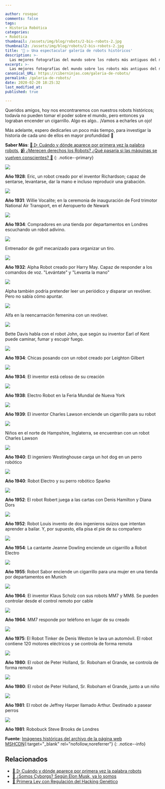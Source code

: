 ```yaml
---

author: rosepac
comments: false
tags:
- Historia Robótica
categories:
- Robótica
thumbnail: /assets/img/blog/robots/2-bis-robots-2.jpg
thumbnail2: /assets/img/blog/robots/2-bis-robots-2.jpg
title: '🤖 ▷ Una espectacular galería de robots históricos'
description: >-
  Las mejores fotografías del mundo sobre los robots más antiguos del mundo, los primeros robots creadas y representados bajo una base de lo que se imaginaban entonces de como podrían ser en un futuro
excerpt: >-
  Las mejores fotografías del mundo sobre los robots más antiguos del mundo, los primeros robots creadas y representados bajo una base de lo que se imaginaban entonces de como podrían ser en un futuro
canonical_URL: https://ciberninjas.com/galeria-de-robots/
permalink: /galeria-de-robots/
date: 2020-02-20 18:25:32
last_modified_at: 
published: true

---
```


Queridos amigos, hoy nos encontraremos con nuestros robots históricos; todavía no pueden tomar el poder sobre el mundo, pero entonces ya lograban encender un cigarrillo. Algo es algo.. ¡Vamos a echarles un ojo!

Más adelante, espero dedicarles un poco más tiempo, para investigar la historia de cada uno de ellos en mayor profundidad 🤞

**Saber Más**: [🤖 ▷ Cuándo y dónde aparece por primera vez la palabra robots](/aparicion-palabra-robot/), [📹 ¿Merecen derechos los Robots? ¿Qué pasaría si las máquinas se vuelven conscientes? 🤖](/merecen-derecho-los-robos/ "Merecen derechos los Robots, que pasaría si las máquinas se vuelven conscientes")
{: .notice--primary}

![](../assets/img/blog/robots/1928-robots-13.jpg)

**Año 1928**: Eric, un robot creado por el inventor Richardson; capaz de sentarse, levantarse, dar la mano e incluso reproducir una grabación.

<!-- http://cyberneticzoo.com/robots/1931-willie-vocalite-joseph-m-barnett-american/ -->
![](../assets/img/blog/robots/2-bis-robots-2.jpg)

**Año 1931**: Willie Vocalite; en la ceremonia de inauguración de Ford trimotor National Air Transport, en el Aeropuerto de Newark

![](../assets/img/blog/robots/1-robots-4.jpg)

**Año 1934**: Compradores en una tienda por departamentos en Londres escuchando un robot adivino.

![](../assets/img/blog/robots/2-robots-1.jpg)

Entrenador de golf mecanizado para organizar un tiro.

![](../assets/img/blog/robots/3-robots-14.jpg)

**Año 1932**: Alpha Robot creado por Harry May. Capaz de responder a los comandos de voz. "Levántate" y "Levanta la mano"

![](../assets/img/blog/robots/4-robots-15.jpg)

Alpha también podría pretender leer un periódico y disparar un revólver. Pero no sabía cómo apuntar.

![](../assets/img/blog/robots/5-robots-17.jpg)

Alfa en la reencarnación femenina con un revólver.

![](../assets/img/blog/robots/6-robots-3.jpg)

Bette Davis habla con el robot John, que según su inventor Earl of Kent puede caminar, fumar y escupir fuego.

![](../assets/img/blog/robots/7-robots-19.jpg)

**Año 1934**: Chicas posando con un robot creado por Leighton Gilbert

![](../assets/img/blog/robots/8-robots-16.jpg)

**Año 1934**: El inventor está celoso de su creación

![](../assets/img/blog/robots/9-robots-5.jpg)

**Año 1938**: Electro Robot en la Feria Mundial de Nueva York

![](../assets/img/blog/robots/10-robots-6.jpg)

**Año 1939**: El inventor Charles Lawson enciende un cigarrillo para su robot

![](../assets/img/blog/robots/11-robots-7.jpg)

Niños en el norte de Hampshire, Inglaterra, se encuentran con un robot Charles Lawson

![](../assets/img/blog/robots/12-robots-21.jpg)

**Año 1940**: El ingeniero Westinghouse carga un hot dog en un perro robótico

![](../assets/img/blog/robots/13-robots-20.jpg)

**Año 1940**: Robot Electro y su perro robótico Sparko

![](../assets/img/blog/robots/14-robots-8.jpg)

**Año 1952**: El robot Robert juega a las cartas con Denis Hamilton y Diana Dors

![](../assets/img/blog/robots/15-robots-28.jpg)

**Año 1952**: Robot Louis invento de dos ingenieros suizos que intentan aprender a bailar. Y, por supuesto, ella pisa el pie de su compañero

![](../assets/img/blog/robots/16-robots-22.jpg)

**Año 1954**: La cantante Jeanne Dowling enciende un cigarrillo a Robot Electro

![](../assets/img/blog/robots/17-robots-23.jpg)

**Año 1955**: Robot Sabor enciende un cigarrillo para una mujer en una tienda por departamentos en Munich

![](../assets/img/blog/robots/18-robots-29.jpg)

**Año 1964**: El inventor Klaus Scholz con sus robots MM7 y MM8. Se pueden controlar desde el control remoto por cable

![](../assets/img/blog/robots/19-robots-24.jpg)

**Año 1964**: MM7 responde por teléfono en lugar de su creado

![](../assets/img/blog/robots/20-robots-11.jpg)

**Año 1975**: El Robot Tinker de Denis Weston le lava un automóvil. El robot contiene 120 motores eléctricos y se controla de forma remota

![](../assets/img/blog/robots/21-robots-27.jpg)

**Año 1980**: El robot de Peter Holland, Sr. Roboham el Grande, se controla de forma remota

![](../assets/img/blog/robots/22-bis-robots-26.jpg)

**Año 1980**: El robot de Peter Holland, Sr. Roboham el Grande, junto a un niño

![](../assets/img/blog/robots/22-robots-25.jpg)

**Año 1981**: El robot de Jeffrey Harper llamado Arthur. Destinado a pasear perros

![](../assets/img/blog/robots/23-robots-12.jpg)

**Año 1981**: Robobuck Steve Brooks de Londres

**Fuente**\: [Imágenes históricas del archivo de la página web MSHCDN](https://web.archive.org/web/20110119082648/http://mshcdn.com/ "Imágenes históricas del archivo de la página web MSHCDN"){:target="_blank" rel="nofollow,noreferrer"}
{: .notice--info}
<!-- https://fishki.net/1821784-1928-1981-rassvet-robotov.html , http://cyberneticzoo.com/robots/1980-mr-robotham-the-great-peter-holland-british/ -->
## Relacionados

* [🤖 ▷ Cuándo y dónde aparece por primera vez la palabra robots](/aparicion-palabra-robot/)
* [📰 ¿Somos Cyborgs? Según Elon Musk, ya lo somos](/somos-cyborgs/ "Somos Cyborgs. Según Elon Musk, ya lo somos")
* [📰 Primera Ley con Regulación del Hacking Genético](/ley-contra-el-biohacking/ "La Primera Ley con Regulación del Hacking Genético")
